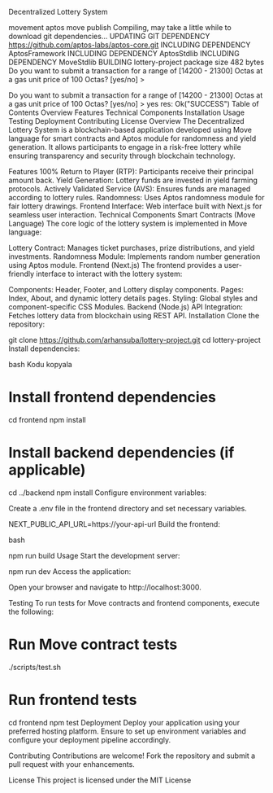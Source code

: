Decentralized Lottery System

 movement aptos move publish
Compiling, may take a little while to download git dependencies...
UPDATING GIT DEPENDENCY https://github.com/aptos-labs/aptos-core.git
INCLUDING DEPENDENCY AptosFramework
INCLUDING DEPENDENCY AptosStdlib
INCLUDING DEPENDENCY MoveStdlib
BUILDING lottery-project
package size 482 bytes
Do you want to submit a transaction for a range of [14200 - 21300] Octas at a gas unit price of 100 Octas? [yes/no] >

Do you want to submit a transaction for a range of [14200 - 21300] Octas at a gas unit price of 100 Octas? [yes/no] >
yes
res: Ok("SUCCESS")
Table of Contents
Overview
Features
Technical Components
Installation
Usage
Testing
Deployment
Contributing
License
Overview
The Decentralized Lottery System is a blockchain-based application developed using Move language for smart contracts and Aptos module for randomness and yield generation. It allows participants to engage in a risk-free lottery while ensuring transparency and security through blockchain technology.

Features
100% Return to Player (RTP): Participants receive their principal amount back.
Yield Generation: Lottery funds are invested in yield farming protocols.
Actively Validated Service (AVS): Ensures funds are managed according to lottery rules.
Randomness: Uses Aptos randomness module for fair lottery drawings.
Frontend Interface: Web interface built with Next.js for seamless user interaction.
Technical Components
Smart Contracts (Move Language)
The core logic of the lottery system is implemented in Move language:

Lottery Contract: Manages ticket purchases, prize distributions, and yield investments.
Randomness Module: Implements random number generation using Aptos module.
Frontend (Next.js)
The frontend provides a user-friendly interface to interact with the lottery system:

Components: Header, Footer, and Lottery display components.
Pages: Index, About, and dynamic lottery details pages.
Styling: Global styles and component-specific CSS Modules.
Backend (Node.js)
API Integration: Fetches lottery data from blockchain using REST API.
Installation
Clone the repository:


git clone https://github.com/arhansuba/lottery-project.git
cd lottery-project
Install dependencies:

bash
Kodu kopyala
# Install frontend dependencies
cd frontend
npm install

# Install backend dependencies (if applicable)
cd ../backend
npm install
Configure environment variables:

Create a .env file in the frontend directory and set necessary variables.


NEXT_PUBLIC_API_URL=https://your-api-url
Build the frontend:

bash

npm run build
Usage
Start the development server:


npm run dev
Access the application:

Open your browser and navigate to http://localhost:3000.

Testing
To run tests for Move contracts and frontend components, execute the following:


# Run Move contract tests
./scripts/test.sh

# Run frontend tests
cd frontend
npm test
Deployment
Deploy your application using your preferred hosting platform. Ensure to set up environment variables and configure your deployment pipeline accordingly.

Contributing
Contributions are welcome! Fork the repository and submit a pull request with your enhancements.

License
This project is licensed under the MIT License